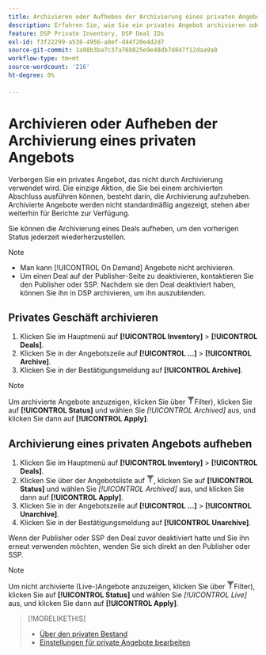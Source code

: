```yaml
---
title: Archivieren oder Aufheben der Archivierung eines privaten Angebots
description: Erfahren Sie, wie Sie ein privates Angebot archivieren oder die Archivierung aufheben.
feature: DSP Private Inventory, DSP Deal IDs
exl-id: f3f22299-a538-4956-a8ef-d44f20e4d2d7
source-git-commit: 1a98b3ba7c37a768825e9e48db7d847f12daa9a0
workflow-type: tm+mt
source-wordcount: '216'
ht-degree: 0%

---
```


# Archivieren oder Aufheben der Archivierung eines privaten Angebots

Verbergen Sie ein privates Angebot, das nicht durch Archivierung verwendet wird. Die einzige Aktion, die Sie bei einem archivierten Abschluss ausführen können, besteht darin, die Archivierung aufzuheben. Archivierte Angebote werden nicht standardmäßig angezeigt, stehen aber weiterhin für Berichte zur Verfügung.

Sie können die Archivierung eines Deals aufheben, um den vorherigen Status jederzeit wiederherzustellen.

>[!NOTE]
>
>* Man kann [!UICONTROL On Demand] Angebote nicht archivieren.
>* Um einen Deal auf der Publisher-Seite zu deaktivieren, kontaktieren Sie den Publisher oder SSP. Nachdem sie den Deal deaktiviert haben, können Sie ihn in DSP archivieren, um ihn auszublenden.

## Privates Geschäft archivieren

1. Klicken Sie im Hauptmenü auf **[!UICONTROL Inventory]** > **[!UICONTROL Deals]**.
1. Klicken Sie in der Angebotszeile auf **[!UICONTROL ...]** > **[!UICONTROL Archive]**.
1. Klicken Sie in der Bestätigungsmeldung auf **[!UICONTROL Archive]**.

>[!NOTE]
>
>Um archivierte Angebote anzuzeigen, klicken Sie über ![&#x200B; Angebotsliste &#x200B;](/help/dsp/assets/filter.png)Filter), klicken Sie auf **[!UICONTROL Status]** und wählen Sie *[!UICONTROL Archived]* aus, und klicken Sie dann auf **[!UICONTROL Apply]**.<!-- Verify the text to apply the filter(s).)-->

## Archivierung eines privaten Angebots aufheben

1. Klicken Sie im Hauptmenü auf **[!UICONTROL Inventory]** > **[!UICONTROL Deals]**.
1. Klicken Sie über der Angebotsliste auf ![Filter](/help/dsp/assets/filter.png), klicken Sie auf **[!UICONTROL Status]** und wählen Sie *[!UICONTROL Archived]* aus, und klicken Sie dann auf **[!UICONTROL Apply]**.<!-- Verify the text to apply the filter(s).)-->
1. Klicken Sie in der Angebotszeile auf **[!UICONTROL ...]** > **[!UICONTROL Unarchive]**.
1. Klicken Sie in der Bestätigungsmeldung auf **[!UICONTROL Unarchive]**.

Wenn der Publisher oder SSP den Deal zuvor deaktiviert hatte und Sie ihn erneut verwenden möchten, wenden Sie sich direkt an den Publisher oder SSP.

>[!NOTE]
>
>Um nicht archivierte (Live-)Angebote anzuzeigen, klicken Sie über ![&#x200B; Angebotsliste &#x200B;](/help/dsp/assets/filter.png)Filter), klicken Sie auf **[!UICONTROL Status]** und wählen Sie *[!UICONTROL Live]* aus, und klicken Sie dann auf **[!UICONTROL Apply]**.<!-- Verify the text to apply the filter(s).)-->

>[!MORELIKETHIS]
>
>* [Über den privaten Bestand](private-inventory-about.md)
>* [Einstellungen für private Angebote bearbeiten](/help/dsp/inventory/deal-id-edit.md)
